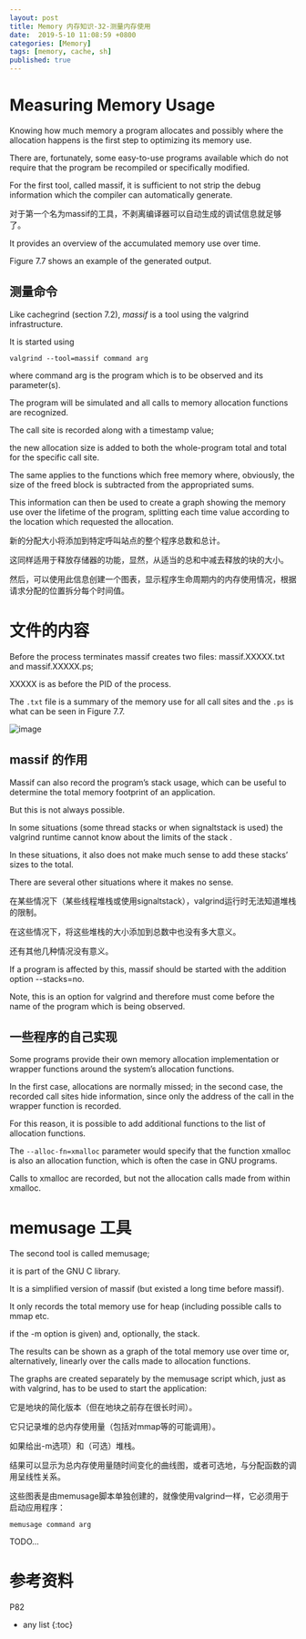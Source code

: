 ```yaml
---
layout: post
title: Memory 内存知识-32-测量内存使用
date:  2019-5-10 11:08:59 +0800
categories: [Memory]
tags: [memory, cache, sh]
published: true
---
```


# Measuring Memory Usage

Knowing how much memory a program allocates and possibly where the allocation happens is the first step to optimizing its memory use.

There are, fortunately, some easy-to-use programs available which do not require that the program be recompiled or specifically modified.

For the first tool, called massif, it is sufficient to not strip the debug information which the compiler can automatically generate. 

对于第一个名为massif的工具，不剥离编译器可以自动生成的调试信息就足够了。

It provides an overview of the accumulated memory use over time. 

Figure 7.7 shows an example of the generated output. 

## 测量命令

Like cachegrind (section 7.2), *massif* is a tool using the valgrind infrastructure. 

It is started using

```
valgrind --tool=massif command arg
```

where command arg is the program which is to be observed and its parameter(s).

The program will be simulated and all calls to memory allocation functions are recognized. 

The call site is recorded along with a timestamp value; 

the new allocation size is added to both the whole-program total and total for the specific call site.

The same applies to the functions which free memory where, obviously, the size of the freed block is subtracted from the appropriated sums. 

This information can then be used to create a graph showing the memory use over the lifetime of the program, splitting each time value according to the location which requested the allocation.

新的分配大小将添加到特定呼叫站点的整个程序总数和总计。

这同样适用于释放存储器的功能，显然，从适当的总和中减去释放的块的大小。

然后，可以使用此信息创建一个图表，显示程序生命周期内的内存使用情况，根据请求分配的位置拆分每个时间值。

# 文件的内容 

Before the process terminates massif creates two files: massif.XXXXX.txt and massif.XXXXX.ps; 

XXXXX is as before the PID of the process. 

The `.txt` file is a summary of the memory use for all call sites and the `.ps` is what can be seen in Figure 7.7.

![image](https://user-images.githubusercontent.com/18375710/64172616-f7836100-ce87-11e9-9b4a-0e6ca8b823ea.png)

## massif 的作用

Massif can also record the program’s stack usage, which can be useful to determine the total memory footprint of an application. 

But this is not always possible. 

In some situations (some thread stacks or when signaltstack is used) the valgrind runtime cannot know about the limits of the stack . 

In these situations, it also does not make much sense to add these stacks’ sizes to the total. 

There are several other situations where it makes no sense. 

在某些情况下（某些线程堆栈或使用signaltstack），valgrind运行时无法知道堆栈的限制。

在这些情况下，将这些堆栈的大小添加到总数中也没有多大意义。

还有其他几种情况没有意义。

If a program is affected by this, massif should be started with the addition option --stacks=no. 

Note, this is an option for valgrind and therefore must come before the name of the program which is being observed.

## 一些程序的自己实现

Some programs provide their own memory allocation implementation or wrapper functions around the system’s allocation functions. 

In the first case, allocations are normally missed; in the second case, the recorded call sites hide information, since only the address of the call in the wrapper function is recorded. 

For this reason, it is possible to add additional functions to the list of allocation functions. 

The `--alloc-fn=xmalloc` parameter would specify that the function xmalloc is also an allocation function, which is often the case in GNU programs.

Calls to xmalloc are recorded, but not the allocation calls made from within xmalloc.

# memusage 工具

The second tool is called memusage; 

it is part of the GNU C library. 

It is a simplified version of massif (but existed a long time before massif). 

It only records the total memory use for heap (including possible calls to mmap etc. 

if the -m option is given) and, optionally, the stack. 

The results can be shown as a graph of the total memory use over time or, alternatively, linearly over the calls made to allocation functions. 

The graphs are created separately by the memusage script which, just as with valgrind, has to be used to start the application:

它是地块的简化版本（但在地块之前存在很长时间）。

它只记录堆的总内存使用量（包括对mmap等的可能调用）。

如果给出-m选项）和（可选）堆栈。

结果可以显示为总内存使用量随时间变化的曲线图，或者可选地，与分配函数的调用呈线性关系。

这些图表是由memusage脚本单独创建的，就像使用valgrind一样，它必须用于启动应用程序：

```
memusage command arg
```

TODO...

# 参考资料

P82

* any list
{:toc}